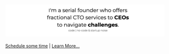 
### [![Banner](banner2.png "fCTO Services")](https://www.google.com)

[Schedule some time](https://calendly.com/stephan-smith) | [Learn More...](http://d1b1.github.com)
